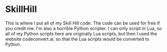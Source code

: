 # SkillHill
This is where I put all of my Skill Hill code. The code can be used for free if you credit me. I'm also a horrible Python scripter. I can only script in Lua, so all of my Python scripts here are originally Lua scripts, but then I used the website codeconvert.ai, so that the Lua scripts would be converted to Python.
